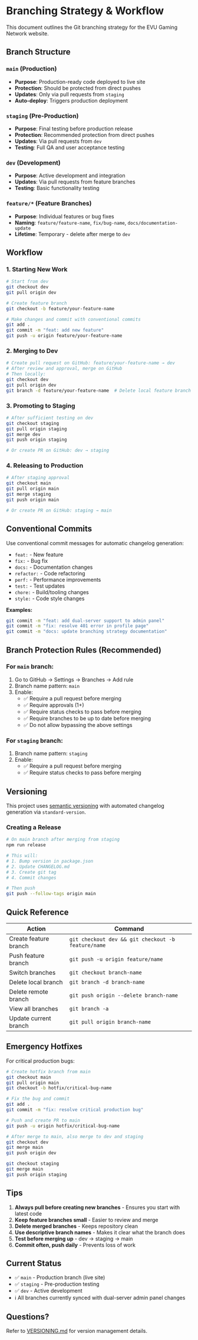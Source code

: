 # Branching Strategy & Workflow

This document outlines the Git branching strategy for the EVU Gaming Network website.

## Branch Structure

### `main` (Production)
- **Purpose**: Production-ready code deployed to live site
- **Protection**: Should be protected from direct pushes
- **Updates**: Only via pull requests from `staging`
- **Auto-deploy**: Triggers production deployment

### `staging` (Pre-Production)
- **Purpose**: Final testing before production release
- **Protection**: Recommended protection from direct pushes
- **Updates**: Via pull requests from `dev`
- **Testing**: Full QA and user acceptance testing

### `dev` (Development)
- **Purpose**: Active development and integration
- **Updates**: Via pull requests from feature branches
- **Testing**: Basic functionality testing

### `feature/*` (Feature Branches)
- **Purpose**: Individual features or bug fixes
- **Naming**: `feature/feature-name`, `fix/bug-name`, `docs/documentation-update`
- **Lifetime**: Temporary - delete after merge to `dev`

## Workflow

### 1. Starting New Work

```bash
# Start from dev
git checkout dev
git pull origin dev

# Create feature branch
git checkout -b feature/your-feature-name

# Make changes and commit with conventional commits
git add .
git commit -m "feat: add new feature"
git push -u origin feature/your-feature-name
```

### 2. Merging to Dev

```bash
# Create pull request on GitHub: feature/your-feature-name → dev
# After review and approval, merge on GitHub
# Then locally:
git checkout dev
git pull origin dev
git branch -d feature/your-feature-name  # Delete local feature branch
```

### 3. Promoting to Staging

```bash
# After sufficient testing on dev
git checkout staging
git pull origin staging
git merge dev
git push origin staging

# Or create PR on GitHub: dev → staging
```

### 4. Releasing to Production

```bash
# After staging approval
git checkout main
git pull origin main
git merge staging
git push origin main

# Or create PR on GitHub: staging → main
```

## Conventional Commits

Use conventional commit messages for automatic changelog generation:

- `feat:` - New feature
- `fix:` - Bug fix
- `docs:` - Documentation changes
- `refactor:` - Code refactoring
- `perf:` - Performance improvements
- `test:` - Test updates
- `chore:` - Build/tooling changes
- `style:` - Code style changes

**Examples:**
```bash
git commit -m "feat: add dual-server support to admin panel"
git commit -m "fix: resolve 401 error in profile page"
git commit -m "docs: update branching strategy documentation"
```

## Branch Protection Rules (Recommended)

### For `main` branch:
1. Go to GitHub → Settings → Branches → Add rule
2. Branch name pattern: `main`
3. Enable:
   - ✅ Require a pull request before merging
   - ✅ Require approvals (1+)
   - ✅ Require status checks to pass before merging
   - ✅ Require branches to be up to date before merging
   - ✅ Do not allow bypassing the above settings

### For `staging` branch:
1. Branch name pattern: `staging`
2. Enable:
   - ✅ Require a pull request before merging
   - ✅ Require status checks to pass before merging

## Versioning

This project uses [semantic versioning](https://semver.org/) with automated changelog generation via `standard-version`.

### Creating a Release

```bash
# On main branch after merging from staging
npm run release

# This will:
# 1. Bump version in package.json
# 2. Update CHANGELOG.md
# 3. Create git tag
# 4. Commit changes

# Then push
git push --follow-tags origin main
```

## Quick Reference

| Action | Command |
|--------|---------|
| Create feature branch | `git checkout dev && git checkout -b feature/name` |
| Push feature branch | `git push -u origin feature/name` |
| Switch branches | `git checkout branch-name` |
| Delete local branch | `git branch -d branch-name` |
| Delete remote branch | `git push origin --delete branch-name` |
| View all branches | `git branch -a` |
| Update current branch | `git pull origin branch-name` |

## Emergency Hotfixes

For critical production bugs:

```bash
# Create hotfix branch from main
git checkout main
git pull origin main
git checkout -b hotfix/critical-bug-name

# Fix the bug and commit
git add .
git commit -m "fix: resolve critical production bug"

# Push and create PR to main
git push -u origin hotfix/critical-bug-name

# After merge to main, also merge to dev and staging
git checkout dev
git merge main
git push origin dev

git checkout staging
git merge main
git push origin staging
```

## Tips

1. **Always pull before creating new branches** - Ensures you start with latest code
2. **Keep feature branches small** - Easier to review and merge
3. **Delete merged branches** - Keeps repository clean
4. **Use descriptive branch names** - Makes it clear what the branch does
5. **Test before merging up** - dev → staging → main
6. **Commit often, push daily** - Prevents loss of work

## Current Status

- ✅ `main` - Production branch (live site)
- ✅ `staging` - Pre-production testing
- ✅ `dev` - Active development
- ℹ️ All branches currently synced with dual-server admin panel changes

## Questions?

Refer to [VERSIONING.md](./VERSIONING.md) for version management details.
